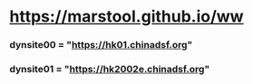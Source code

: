 # https://marstool.github.io/ww

### dynsite00 = "https://hk01.chinadsf.org"
### dynsite01 = "https://hk2002e.chinadsf.org"
